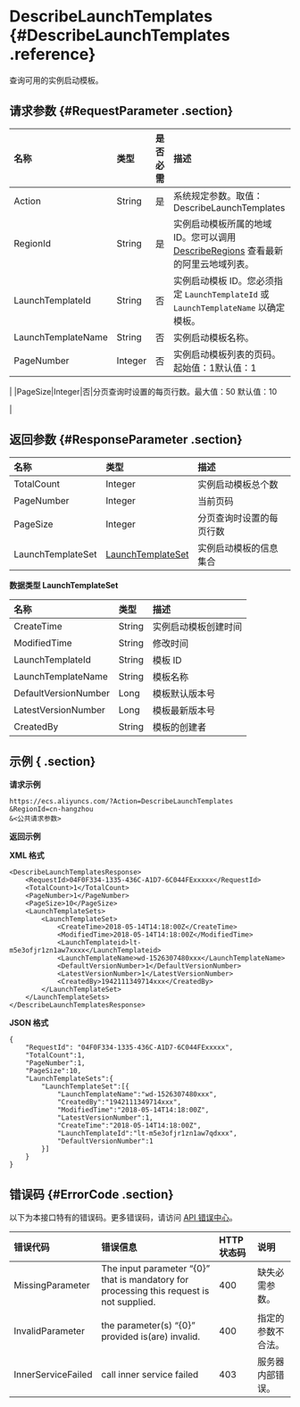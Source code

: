 # DescribeLaunchTemplates {#DescribeLaunchTemplates .reference}

查询可用的实例启动模板。

## 请求参数 {#RequestParameter .section}

|名称|类型|是否必需|描述|
|:-|:-|:---|:-|
|Action|String|是|系统规定参数。取值：DescribeLaunchTemplates|
|RegionId|String|是|实例启动模板所属的地域 ID。您可以调用 [DescribeRegions](cn.zh-CN/API参考/地域/DescribeRegions.md#) 查看最新的阿里云地域列表。|
|LaunchTemplateId|String|否|实例启动模板 ID。您必须指定 `LaunchTemplateId` 或 `LaunchTemplateName` 以确定模板。|
|LaunchTemplateName|String|否|实例启动模板名称。|
|PageNumber|Integer|否|实例启动模板列表的页码。起始值：1默认值：1

|
|PageSize|Integer|否|分页查询时设置的每页行数。最大值：50 默认值：10

|

## 返回参数 {#ResponseParameter .section}

|名称|类型|描述|
|:-|:-|:-|
|TotalCount|Integer|实例启动模板总个数|
|PageNumber|Integer|当前页码|
|PageSize|Integer|分页查询时设置的每页行数|
|LaunchTemplateSet|[LaunchTemplateSet](#LaunchTemplateSet)|实例启动模板的信息集合|

**数据类型 LaunchTemplateSet** 

|名称|类型|描述|
|:-|:-|:-|
|CreateTime|String|实例启动模板创建时间|
|ModifiedTime|String|修改时间|
|LaunchTemplateId|String|模板 ID|
|LaunchTemplateName|String|模板名称|
|DefaultVersionNumber|Long|模板默认版本号|
|LatestVersionNumber|Long|模板最新版本号|
|CreatedBy|String|模板的创建者|

## 示例 { .section}

**请求示例** 

```
https://ecs.aliyuncs.com/?Action=DescribeLaunchTemplates
&RegionId=cn-hangzhou
&<公共请求参数>
```

**返回示例** 

**XML 格式**

```
<DescribeLaunchTemplatesResponse>
	<RequestId>04F0F334-1335-436C-A1D7-6C044FExxxxx</RequestId>
	<TotalCount>1</TotalCount>
	<PageNumber>1</PageNumber>
	<PageSize>10</PageSize>
	<LaunchTemplateSets>
		<LaunchTemplateSet>
			<CreateTime>2018-05-14T14:18:00Z</CreateTime>
			<ModifiedTime>2018-05-14T14:18:00Z</ModifiedTime>
			<LaunchTemplateid>lt-m5e3ofjr1zn1aw7xxxx</LaunchTemplateid>
			<LaunchTemplateName>wd-1526307480xxx</LaunchTemplateName>
			<DefaultVersionNumber>1</DefaultVersionNumber>
			<LatestVersionNumber>1</LatestVersionNumber>
			<CreatedBy>1942111349714xxx</CreatedBy>
		</LaunchTemplateSet>
	</LaunchTemplateSets>
</DescribeLaunchTemplatesResponse>
```

 **JSON 格式** 

```
{
	"RequestId": "04F0F334-1335-436C-A1D7-6C044FExxxxx",
	"TotalCount":1,
	"PageNumber":1,
	"PageSize":10,
	"LaunchTemplateSets":{
		"LaunchTemplateSet":[{
			"LaunchTemplateName":"wd-1526307480xxx",
			"CreatedBy":"1942111349714xxx",
			"ModifiedTime":"2018-05-14T14:18:00Z",
			"LatestVersionNumber":1,
			"CreateTime":"2018-05-14T14:18:00Z",
			"LaunchTemplateId":"lt-m5e3ofjr1zn1aw7qdxxx",
			"DefaultVersionNumber":1
		}]
	}
}
```

## 错误码 {#ErrorCode .section}

以下为本接口特有的错误码。更多错误码，请访问 [API 错误中心](https://error-center.aliyun.com/status/product/Ecs)。

|错误代码|错误信息|HTTP 状态码|说明|
|:---|:---|:-------|:-|
|MissingParameter|The input parameter “\{0\}” that is mandatory for processing this request is not supplied.|400|缺失必需参数。|
|InvalidParameter|the parameter\(s\) “\{0\}” provided is\(are\) invalid.|400|指定的参数不合法。|
|InnerServiceFailed|call inner service failed|403|服务器内部错误。|

